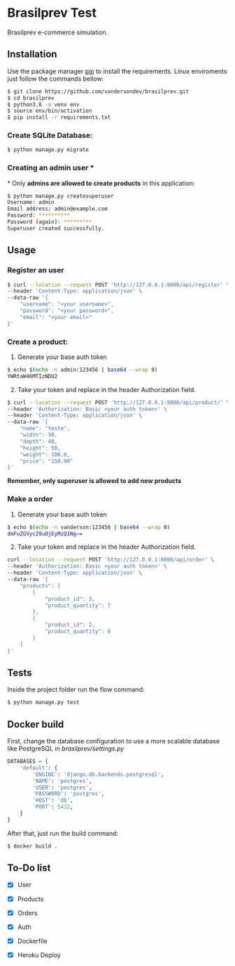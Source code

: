 # Brasilprev Test

Brasilprev e-commerce simulation.

## Installation

Use the package manager [pip](https://pip.pypa.io/en/stable/) to install the requirements. Linux enviroments just follow the commands bellow:

```bash
$ git clone https://github.com/vandersondev/brasilprev.git
$ cd brasilprev
$ python3.8 -m venv env
$ source env/bin/activation
$ pip install -r requirements.txt
```

### Create SQLite Database:

```bash
$ python manage.py migrate
```

### Creating an admin user *
\* Only **admins are allowed to create products** in this application:

```bash
$ python manage.py createsuperuser
Username: admin
Email address: admin@example.com
Password: **********
Password (again): *********
Superuser created successfully.
```

## Usage

### Register an user

```bash
$ curl --location --request POST 'http://127.0.0.1:8000/api/register' \
--header 'Content-Type: application/json' \
--data-raw '{
    "username": "<your username>",
    "password": "<your password>",
    "email": "<your email>"
}'
```

### Create a product:

1. Generate your base auth token

```bash
$ echo $(echo -n admin:123456 | base64 --wrap 0)
YWRtaW46MTIzNDU2

```

2. Take your token and replace in the header Authorization field.

```bash
$ curl --location --request POST 'http://127.0.0.1:8000/api/product/' \
--header 'Authorization: Basic <your auth token>' \
--header 'Content-Type: application/json' \
--data-raw '{
    "name": "teste",
    "width": 30,
    "depth": 40,
    "height": 50,
    "weight": 100.0,
    "price": "150.90"
}'
```

**Remember, only superuser is allowed to add new products**

### Make a order

1. Generate your base auth token

```bash
$ echo $(echo -n vanderson:123456 | base64 --wrap 0)
dmFuZGVyc29uOjEyMzQ1Ng==
```

2. Take your token and replace in the header Authorization field.

```bash
curl --location --request POST 'http://127.0.0.1:8000/api/order' \
--header 'Authorization: Basic <your auth token>' \
--header 'Content-Type: application/json' \
--data-raw '{
    "products": [
        {
            "product_id": 3,
            "product_quantity": 7
        },
        {
            "product_id": 2,
            "product_quantity": 8
        }
    ]
}'
```

## Tests

Inside the project folder run the flow command:

```bash
$ python manage.py test
```

## Docker build

First, change the database configuration to use a more scalable database like PostgreSQL in *brasilprev/settings.py*

```python
DATABASES = {
    'default': {
        'ENGINE': 'django.db.backends.postgresql',
        'NAME': 'postgres',
        'USER': 'postgres',
        'PASSWORD': 'postgres',
        'HOST': 'db',
        'PORT': 5432,
    }
}
```
After that, just run the build command:

```bash
$ docker build .
```

## To-Do list

- [x] User
- [x] Products
- [x] Orders

- [x] Auth
- [x] Dockerfile
- [x] Heroku Deploy